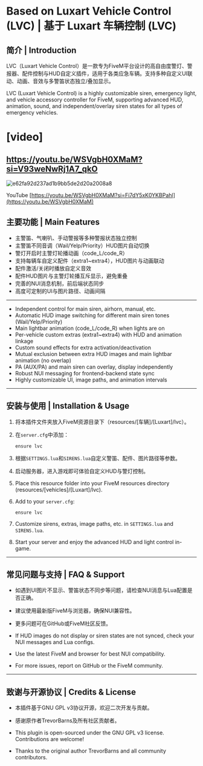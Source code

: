 # Based on Luxart Vehicle Control (LVC) | 基于 Luxart 车辆控制 (LVC)

## 简介 | Introduction

LVC（Luxart Vehicle Control）是一款专为FiveM平台设计的高自由度警灯、警报器、配件控制与HUD自定义插件，适用于各类应急车辆。支持多种自定义UI联动、动画、音效与多警笛状态独立/叠加显示。

LVC (Luxart Vehicle Control) is a highly customizable siren, emergency light, and vehicle accessory controller for FiveM, supporting advanced HUD, animation, sound, and independent/overlay siren states for all types of emergency vehicles.

# [video]
https://youtu.be/WSVgbH0XMaM?si=V93weNwRj1A7_qkO
---
![e62fa92d237ad1b9bb5de2d20a2008a8](https://github.com/user-attachments/assets/3676c01e-f73a-446b-aa2c-79f0ef263478)

YouTube [https://youtu.be/WSVgbH0XMaM?si=Fi7dY5xK0YKBPahl](https://youtu.be/WSVgbH0XMaM)


## 主要功能 | Main Features

- 主警笛、气喇叭、手动警报等多种警报状态独立控制
- 主警笛不同音调（Wail/Yelp/Priority）HUD图片自动切换
- 警灯开启时主警灯轮播动画（code_L/code_R）
- 支持每辆车自定义配件（extra1~extra4），HUD图片与动画联动
- 配件激活/关闭时播放自定义音效
- 配件HUD图片与主警灯轮播互斥显示，避免重叠
- 完善的NUI消息机制，前后端状态同步
- 高度可定制的UI与图片路径、动画间隔

---

- Independent control for main siren, airhorn, manual, etc.
- Automatic HUD image switching for different main siren tones (Wail/Yelp/Priority)
- Main lightbar animation (code_L/code_R) when lights are on
- Per-vehicle custom extras (extra1~extra4) with HUD and animation linkage
- Custom sound effects for extra activation/deactivation
- Mutual exclusion between extra HUD images and main lightbar animation (no overlap)
- PA (AUX/PA) and main siren can overlay, display independently
- Robust NUI messaging for frontend-backend state sync
- Highly customizable UI, image paths, and animation intervals

---

## 安装与使用 | Installation & Usage

1. 将本插件文件夹放入FiveM资源目录下（resources/[车辆]/[Luxart]/lvc）。
2. 在`server.cfg`中添加：
   ```
   ensure lvc
   ```
3. 根据`SETTINGS.lua`和`SIRENS.lua`自定义警笛、配件、图片路径等参数。
4. 启动服务器，进入游戏即可体验自定义HUD与警灯控制。

1. Place this resource folder into your FiveM resources directory (resources/[vehicles]/[Luxart]/lvc).
2. Add to your `server.cfg`:
   ```
   ensure lvc
   ```
3. Customize sirens, extras, image paths, etc. in `SETTINGS.lua` and `SIRENS.lua`.
4. Start your server and enjoy the advanced HUD and light control in-game.

---

## 常见问题与支持 | FAQ & Support

- 如遇到UI图片不显示、警笛状态不同步等问题，请检查NUI消息与Lua配置是否正确。
- 建议使用最新版FiveM与浏览器，确保NUI兼容性。
- 更多问题可在GitHub或FiveM社区反馈。

- If HUD images do not display or siren states are not synced, check your NUI messages and Lua configs.
- Use the latest FiveM and browser for best NUI compatibility.
- For more issues, report on GitHub or the FiveM community.

---

## 致谢与开源协议 | Credits & License

- 本插件基于GNU GPL v3协议开源，欢迎二次开发与贡献。
- 感谢原作者TrevorBarns及所有社区贡献者。

- This plugin is open-sourced under the GNU GPL v3 license. Contributions are welcome!
- Thanks to the original author TrevorBarns and all community contributors.
